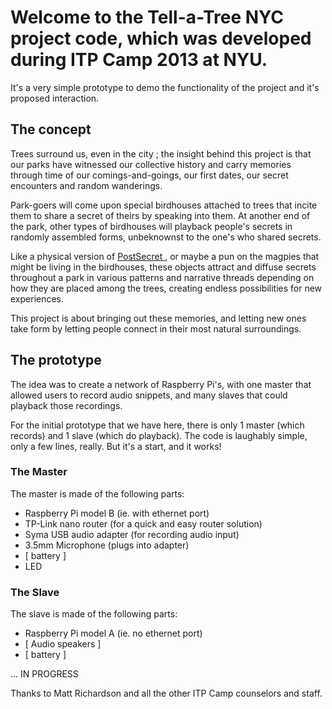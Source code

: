 # Welcome to the Tell-a-Tree NYC project code, which was developed during ITP Camp 2013 at NYU.

It's a very simple prototype to demo the functionality of the project and it's proposed interaction.

## The concept

Trees surround us, even in the city ; the insight behind this project is that our parks have witnessed our collective history and carry memories through time of our comings-and-goings, our first dates, our secret encounters and random wanderings. 

Park-goers will come upon special birdhouses attached to trees that incite them to share a secret of theirs by speaking into them.
At another end of the park, other types of birdhouses will playback people's secrets in randomly assembled forms, unbeknownst to the one's who shared secrets. 

Like a physical version of [ PostSecret ](http://www.postsecret.com/), or maybe a pun on the magpies that might be living in the birdhouses, these objects attract and diffuse secrets throughout a park in various patterns and narrative threads depending on how they are placed among the trees, creating endless possibilities for new experiences.

This project is about bringing out these memories, and letting new ones take form by letting people connect in their most natural surroundings.

## The prototype

The idea was to create a network of Raspberry Pi's, with one master that allowed users to record audio snippets, and many slaves that could playback those recordings.

For the initial prototype that we have here, there is only 1 master (which records) and 1 slave (which do playback). The code is laughably simple, only a few lines, really. But it's a start, and it works!

### The Master

The master is made of the following parts:
* Raspberry Pi model B (ie. with ethernet port)
* TP-Link nano router (for a quick and easy router solution)
* Syma USB audio adapter (for recording audio input)
* 3.5mm Microphone (plugs into adapter)
* [ battery ]
* LED

### The Slave

The slave is made of the following parts:
* Raspberry Pi model A (ie. no ethernet port)
* [ Audio speakers ]
* [ battery ]





... IN PROGRESS


Thanks to Matt Richardson and all the other ITP Camp counselors and staff.
